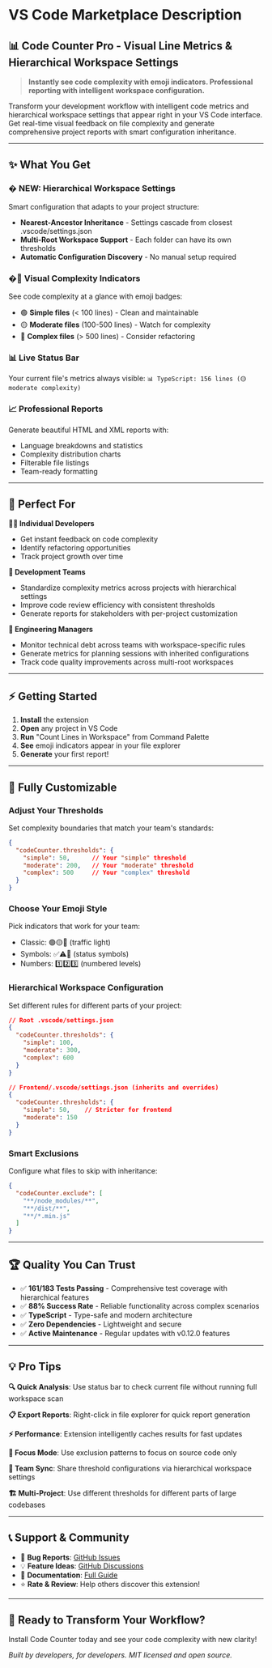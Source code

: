 <!-- 
VS Code Code Counter Extension

Copyright (c) 2025 DelightfulGames
Licensed under the MIT License

Repository: https://github.com/DelightfulGames/vscode-code-counter
Marketplace: https://marketplace.visualstudio.com/items?itemName=DelightfulGames.vscode-code-counter
-->
# VS Code Marketplace Description

## 📊 Code Counter Pro - Visual Line Metrics & Hierarchical Workspace Settings

> **Instantly see code complexity with emoji indicators. Professional reporting with intelligent workspace configuration.**

Transform your development workflow with intelligent code metrics and hierarchical workspace settings that appear right in your VS Code interface. Get real-time visual feedback on file complexity and generate comprehensive project reports with smart configuration inheritance.

---

## ✨ **What You Get**

### �️ **NEW: Hierarchical Workspace Settings** 
Smart configuration that adapts to your project structure:
- **Nearest-Ancestor Inheritance** - Settings cascade from closest .vscode/settings.json
- **Multi-Root Workspace Support** - Each folder can have its own thresholds
- **Automatic Configuration Discovery** - No manual setup required

### �🎯 **Visual Complexity Indicators**
See code complexity at a glance with emoji badges:
- 🟢 **Simple files** (< 100 lines) - Clean and maintainable
- 🟡 **Moderate files** (100-500 lines) - Watch for complexity 
- 🔴 **Complex files** (> 500 lines) - Consider refactoring

### 📊 **Live Status Bar**
Your current file's metrics always visible:
`📊 TypeScript: 156 lines (🟡 moderate complexity)`

### 📈 **Professional Reports** 
Generate beautiful HTML and XML reports with:
- Language breakdowns and statistics
- Complexity distribution charts
- Filterable file listings
- Team-ready formatting

---

## 🚀 **Perfect For**

**👩‍💻 Individual Developers**
- Get instant feedback on code complexity
- Identify refactoring opportunities
- Track project growth over time

**👥 Development Teams**
- Standardize complexity metrics across projects with hierarchical settings
- Improve code review efficiency with consistent thresholds
- Generate reports for stakeholders with per-project customization

**🏢 Engineering Managers**
- Monitor technical debt across teams with workspace-specific rules
- Generate metrics for planning sessions with inherited configurations
- Track code quality improvements across multi-root workspaces

---

## ⚡ **Getting Started**

1. **Install** the extension
2. **Open** any project in VS Code
3. **Run** "Count Lines in Workspace" from Command Palette
4. **See** emoji indicators appear in your file explorer
5. **Generate** your first report!

---

## 🎨 **Fully Customizable**

### **Adjust Your Thresholds**
Set complexity boundaries that match your team's standards:
```json
{
  "codeCounter.thresholds": {
    "simple": 50,      // Your "simple" threshold
    "moderate": 200,   // Your "moderate" threshold  
    "complex": 500     // Your "complex" threshold
  }
}
```

### **Choose Your Emoji Style**
Pick indicators that work for your team:
- Classic: 🟢🟡🔴 (traffic light)
- Symbols: ✅⚠️🚨 (status symbols)
- Numbers: 1️⃣2️⃣3️⃣ (numbered levels)

### **Hierarchical Workspace Configuration**
Set different rules for different parts of your project:
```json
// Root .vscode/settings.json
{
  "codeCounter.thresholds": {
    "simple": 100,
    "moderate": 300,
    "complex": 600
  }
}

// Frontend/.vscode/settings.json (inherits and overrides)
{
  "codeCounter.thresholds": {
    "simple": 50,    // Stricter for frontend
    "moderate": 150
  }
}
```

### **Smart Exclusions**
Configure what files to skip with inheritance:
```json
{
  "codeCounter.exclude": [
    "**/node_modules/**",
    "**/dist/**",
    "**/*.min.js"
  ]
}
```

---

## 🏆 **Quality You Can Trust**

- ✅ **161/183 Tests Passing** - Comprehensive test coverage with hierarchical features
- ✅ **88% Success Rate** - Reliable functionality across complex scenarios
- ✅ **TypeScript** - Type-safe and modern architecture
- ✅ **Zero Dependencies** - Lightweight and secure
- ✅ **Active Maintenance** - Regular updates with v0.12.0 features

---

## 💡 **Pro Tips**

**🔍 Quick Analysis**: Use status bar to check current file without running full workspace scan

**📋 Export Reports**: Right-click in file explorer for quick report generation

**⚡ Performance**: Extension intelligently caches results for fast updates

**🎯 Focus Mode**: Use exclusion patterns to focus on source code only

**👥 Team Sync**: Share threshold configurations via hierarchical workspace settings

**🏗️ Multi-Project**: Use different thresholds for different parts of large codebases

---

## 📞 **Support & Community**

- 🐛 **Bug Reports**: [GitHub Issues](https://github.com/DelightfulGames/vscode-code-counter/issues)
- 💡 **Feature Ideas**: [GitHub Discussions](https://github.com/DelightfulGames/vscode-code-counter/discussions)
- 📖 **Documentation**: [Full Guide](https://github.com/DelightfulGames/vscode-code-counter#readme)
- ⭐ **Rate & Review**: Help others discover this extension!

---

## 🚀 **Ready to Transform Your Workflow?**

Install Code Counter today and see your code complexity with new clarity!

*Built by developers, for developers. MIT licensed and open source.*
